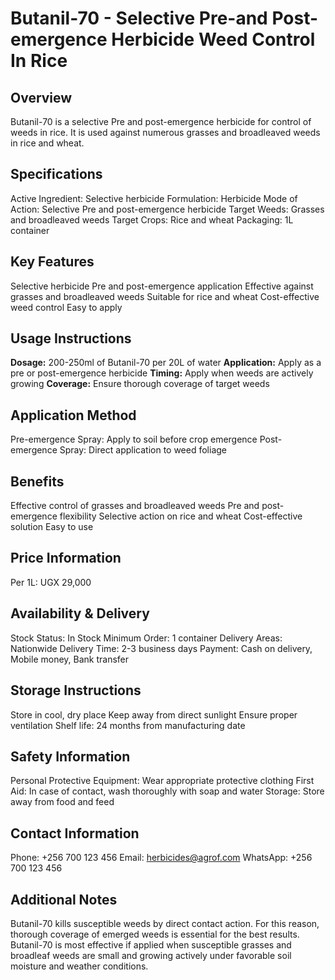 # Butanil-70 - Selective Pre-and Post-emergence Herbicide Weed Control In Rice

## Overview
Butanil-70 is a selective Pre and post-emergence herbicide for control of weeds in rice. It is used against numerous grasses and broadleaved weeds in rice and wheat.

## Specifications
Active Ingredient: Selective herbicide
Formulation: Herbicide
Mode of Action: Selective Pre and post-emergence herbicide
Target Weeds: Grasses and broadleaved weeds
Target Crops: Rice and wheat
Packaging: 1L container

## Key Features
Selective herbicide
Pre and post-emergence application
Effective against grasses and broadleaved weeds
Suitable for rice and wheat
Cost-effective weed control
Easy to apply

## Usage Instructions
**Dosage:** 200-250ml of Butanil-70 per 20L of water
**Application:** Apply as a pre or post-emergence herbicide
**Timing:** Apply when weeds are actively growing
**Coverage:** Ensure thorough coverage of target weeds

## Application Method
Pre-emergence Spray: Apply to soil before crop emergence
Post-emergence Spray: Direct application to weed foliage

## Benefits
Effective control of grasses and broadleaved weeds
Pre and post-emergence flexibility
Selective action on rice and wheat
Cost-effective solution
Easy to use

## Price Information
Per 1L: UGX 29,000

## Availability & Delivery
Stock Status: In Stock
Minimum Order: 1 container
Delivery Areas: Nationwide
Delivery Time: 2-3 business days
Payment: Cash on delivery, Mobile money, Bank transfer

## Storage Instructions
Store in cool, dry place
Keep away from direct sunlight
Ensure proper ventilation
Shelf life: 24 months from manufacturing date

## Safety Information
Personal Protective Equipment: Wear appropriate protective clothing
First Aid: In case of contact, wash thoroughly with soap and water
Storage: Store away from food and feed

## Contact Information
Phone: +256 700 123 456
Email: herbicides@agrof.com
WhatsApp: +256 700 123 456

## Additional Notes
Butanil-70 kills susceptible weeds by direct contact action. For this reason, thorough coverage of emerged weeds is essential for the best results. Butanil-70 is most effective if applied when susceptible grasses and broadleaf weeds are small and growing actively under favorable soil moisture and weather conditions.

